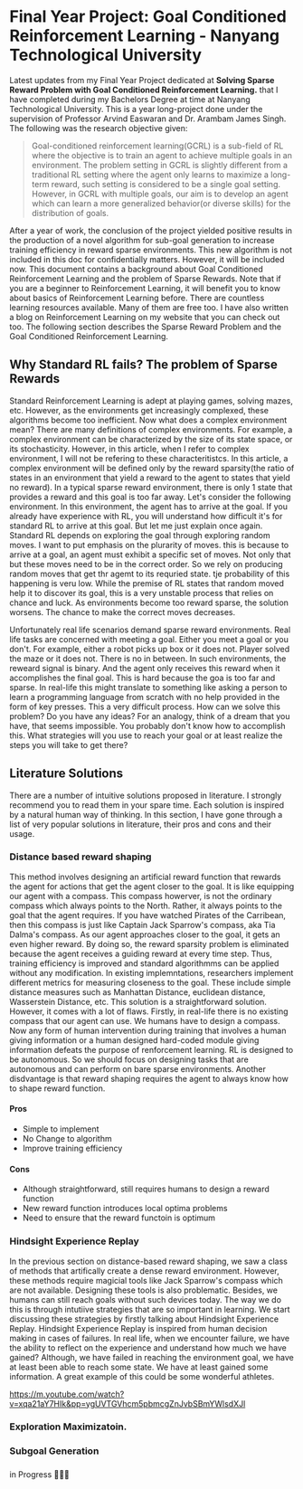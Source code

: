 # Final Year Project: Goal Conditioned Reinforcement Learning - Nanyang Technological University  
Latest updates from my Final Year Project dedicated at **Solving Sparse Reward Problem with Goal Conditioned Reinforcement Learning.** that I have completed during my Bachelors Degree at time at Nanyang Technological University. This is a year long-project done under the supervision of Professor Arvind Easwaran and Dr. Arambam James Singh. The following was the research objective given:

> Goal-conditioned reinforcement learning(GCRL) is a sub-field of RL where the objective is to train an agent to achieve multiple goals in an environment. The problem setting in GCRL is slightly different from a traditional RL setting where the agent only learns to maximize a long-term reward, such setting is considered to be a single goal setting. However, in GCRL with multiple goals, our aim is to develop an agent which can learn a more generalized behavior(or diverse skills) for the distribution of goals.

After a year of work, the conclusion of the project yielded positive results in the production of a novel algorithm for sub-goal generation to increase training efficiency in reward sparse environments. This new algorithm is not included in this doc for confidentially matters. However, it will be included now. This document contains a background about Goal Conditioned Reinforcement Learning and the problem of Sparse Rewards. Note that if you are a beginner to Reinforcement Learning, it will benefit you to know about basics of Reinforcement Learning before. There are countless learning resources available. Many of them are free too. I have also written a blog on Reinforcement Learning on my website that you can check out too. The following section describes the Sparse Reward Problem and the Goal Conditioned Reinforcement Learning.  

## Why Standard RL fails? The problem of Sparse Rewards 
Standard Reinforcement Learning is adept at playing games, solving mazes, etc. However, as the environments get increasingly complexed, these algorithms become too inefficient. Now what does a complex environment mean? There are many definitions of complex environments. For example, a complex environment can be characterized by the size of its state space, or its stochasticity. However, in this article, when I refer to complex environment, I will not be refering to these characteritistcs. In this article, a complex environment will be defined only by the reward sparsity(the ratio of states in an environment that yield a reward to the agent to states that yield no reward). In a typical sparse reward environment, there is only 1 state that provides a reward and this goal is too far away. Let's consider the following environment. In this environment, the agent has to arrive at the goal. If you already have experience with RL, you will understand how difficult it's for standard RL to arrive at this goal. But let me just explain once again. Standard RL depends on exploring the goal through exploring random moves. I want to put emphasis on the plurarity of moves. this is because to arrive at a goal, an agent must exhibit a specific set of moves. Not only that but these moves need to be in the correct order. So we rely on producing random moves that get thr agemt to its requried state. tje probability of this happening is veru low. While the premise of RL states that random moved help it to discover its goal, this is a very unstable process that relies on chance and luck. As environments become too reward sparse, the solution worsens. The chance to make the correct moves decreases. 

Unfortunately real life scenarios demand sparse reward environments. Real life tasks are concerned with meeting a goal. Either you meet a goal or you don't. For example, either a robot picks up box or it does not. Player solved the maze or it does not. There is no in between. In such environments, the reweard signal is binary. And the agent only receives this reward when it accomplishes the final goal. This is hard because the goa is too far and sparse. In real-life this might translate to something like asking a person to learn a programming language from scratch with no help provided in the form of key presses. This a very difficult process. How can we solve this problem? Do you have any ideas? For an analogy, think of a dream that you have, that seems impossible. You probably don't know how to accomplish this. What strategies will you use to reach your goal or at least realize the steps you will take to get there?


## Literature Solutions 
There are a number of intuitive solutions proposed in literature. I strongly recommend you to read them in your spare time. Each solution is inspired by a natural human way of thinking. In this section, I have gone through a list of very popular solutions in literature, their pros and cons and their usage. 


### Distance based reward shaping
This method involves designing an artificial reward function that rewards the agent for actions that get the agent closer to the goal. It is like equipping our agent with a compass. This compass howerver, is not the ordinary compass which always points to the North. Rather, it always points to the goal that the agent requires. If you have watched Pirates of the Carribean, then this compass is just like Captain Jack Sparrow's compass, aka Tia Dalma's compass. As our agent approaches closer to the goal, it gets an even higher reward. By doing so, the reward sparsity problem is eliminated because the agent receives a guiding reward at every time step. Thus, training efficiency is improved and standard algorithmms can be applied without any modification. In existing implemntations, researchers implement different metrics for measuring closeness to the goal. These include simple distance measures such as Manhattan Distance, euclidean distance, Wasserstein Distance, etc. This solution is a straightforward solution. However, it comes with a lot of flaws. Firstly, in real-life there is no existing compass that our agent can use. We humans have to design a compass. Now any form of human intervention during training that involves a human giving information or a human designed hard-coded module giving information defeats the purpose of renforcement learning. RL is designed to be autonomous. So we should focus on designing tasks that are autonomous and can perform on bare sparse environments. Another disdvantage is that reward shaping requires the agent to always know how to shape reward function.  

#### Pros
- Simple to implement
- No Change to algorithm
- Improve training efficiency

#### Cons
- Although straightforward, still requires humans to design a reward function
- New reward function introduces local optima problems
- Need to ensure that the reward functoin is optimum


### Hindsight Experience Replay

In the previous section on distance-based reward shaping, we saw a class of methods that artifically create a dense reward environment. However, these methods require magicial tools like Jack Sparrow's compass which are not available. Designing these tools is also problematic. Besides, we humans can still reach goals without such devices today. The way we do this is through intutiive strategies that are so important in learning. We start discussing these strategies by firstly talking about Hindsight Experience Replay. Hindsight Experience Replay is inspired from human decision making in cases of failures. In real life, when we encounter failure, we have the ability to reflect on the experience and understand how much we have gained? Although, we have failed in reaching the environment goal, we have at least been able to reach some state. We have at least gained some information. A great example of this could be some wonderful athletes.  

https://m.youtube.com/watch?v=xqa21aY7HIk&pp=ygUVTGVhcm5pbmcgZnJvbSBmYWlsdXJl

### Exploration Maximizatoin.


### Subgoal Generation


### 


in Progress 👨‍💻🚧
